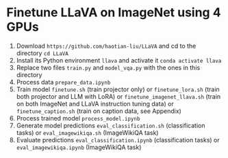 # Finetune LLaVA on ImageNet using 4 GPUs

1. Download `https://github.com/haotian-liu/LLaVA` and cd to the directory `cd LLaVA`
2. Install its Python environment `llava` and activate it `conda activate llava`
3. Replace two files `train.py` and `model_vqa.py` with the ones in this directory
4. Process data `prepare_data.ipynb`
5. Train model `finetune.sh` (train projector only) or `finetune_lora.sh` (train both projector and LLM with LoRA) or `finetune_imagenet_llava.sh` (train on both ImageNet and LLaVA instruction tuning data) or `finetune_caption.sh` (train on caption data, see Appendix)
6. Process trained model `process_model.ipynb`
7. Generate model predictions `eval_classification.sh` (classification tasks) or `eval_imagewikiqa.sh` (ImageWikiQA task)
8. Evaluate predictions `eval_classification.ipynb` (classification tasks) or `eval_imagewikiqa.ipynb` (ImageWikiQA task)